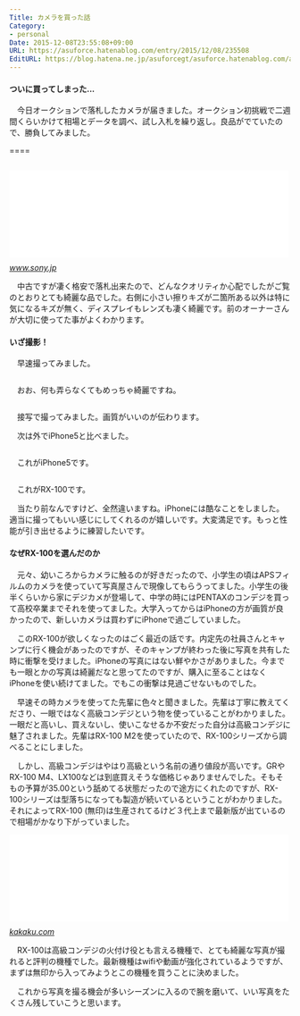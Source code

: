 ```yaml
---
Title: カメラを買った話
Category:
- personal
Date: 2015-12-08T23:55:08+09:00
URL: https://asuforce.hatenablog.com/entry/2015/12/08/235508
EditURL: https://blog.hatena.ne.jp/asuforcegt/asuforce.hatenablog.com/atom/entry/6653586347147906809
---
```


<h4>ついに買ってしまった...</h4>
<p>　今日オークションで落札したカメラが届きました。オークション初挑戦で二週間くらいかけて相場とデータを調べ、試し入札を繰り返し。良品がでていたので、勝負してみました。</p>
<p>====</p>
<p><img class="magnifiable" src="https://lh3.googleusercontent.com/-HpOXf84GRY0/VmblIPySTGI/AAAAAAAAN7Q/keTtjIxrcps/s1024/IMG_5513.JPG" alt="" /></p>
<p><iframe class="embed-card embed-webcard" style="display: block; width: 100%; height: 155px; max-width: 500px; margin: 10px 0px;" title="DSC-RX100 | デジタルスチルカメラ Cyber-shot サイバーショット | ソニー" src="//hatenablog-parts.com/embed?url=http%3A%2F%2Fwww.sony.jp%2Fcyber-shot%2Fproducts%2FDSC-RX100%2F" frameborder="0" scrolling="no"></iframe><cite class="hatena-citation"><a href="http://www.sony.jp/cyber-shot/products/DSC-RX100/">www.sony.jp</a></cite></p>
<p>　中古ですが凄く格安で落札出来たので、どんなクオリティか心配でしたがご覧のとおりとても綺麗な品でした。右側に小さい擦りキズが二箇所ある以外は特に気になるキズが無く、ディスプレイもレンズも凄く綺麗です。前のオーナーさんが大切に使ってた事がよくわかります。</p>
<h4>いざ撮影！</h4>
<p>　早速撮ってみました。</p>
<p><img class="magnifiable" src="https://lh3.googleusercontent.com/-4nL9xCPtqFs/VmbnhiisDaI/AAAAAAAAN88/RJ6ytDIPROk/s1024/DSC00003.JPG" alt="" /></p>
<p>　おお、何も弄らなくてもめっちゃ綺麗ですね。</p>
<p><img class="magnifiable" src="https://lh3.googleusercontent.com/-6C6aO9NHvT4/VmbnpLNf3WI/AAAAAAAAN9E/XtN9cfnIu2A/s1024/DSC00007.JPG" alt="" /></p>
<p>　接写で撮ってみました。画質がいいのが伝わります。</p>
<p>　次は外でiPhone5と比べました。</p>
<p><img class="magnifiable" src="https://lh3.googleusercontent.com/-GKA_a2jJgHM/VmbobMxDdrI/AAAAAAAAN9k/clF2xouJHGQ/s1024/IMG_5511.JPG" alt="" /></p>
<p>　これがiPhone5です。</p>
<p><img class="magnifiable" src="https://lh3.googleusercontent.com/-h9T5fn-Wu2w/Vmbnr1n_QwI/AAAAAAAAN9Q/TKZ0GgK7MKc/s1024/DSC00009.JPG" alt="" /></p>
<p>　これがRX-100です。</p>
<p>　当たり前なんですけど、全然違いますね。iPhoneには酷なことをしました。適当に撮ってもいい感じにしてくれるのが嬉しいです。大変満足です。もっと性能が引き出せるように練習したいです。</p>
<h4>なぜRX-100を選んだのか</h4>
<p>　元々、幼いころからカメラに触るのが好きだったので、小学生の頃はAPSフィルムのカメラを使っていて写真屋さんで現像してもらうってました。小学生の後半くらいから家にデジカメが登場して、中学の時にはPENTAXのコンデジを買って高校卒業までそれを使ってました。大学入ってからはiPhoneの方が画質が良かったので、新しいカメラは買わずにiPhoneで過ごしていました。</p>
<p>　このRX-100が欲しくなったのはごく最近の話です。内定先の社員さんとキャンプに行く機会があったのですが、そのキャンプが終わった後に写真を共有した時に衝撃を受けました。iPhoneの写真にはない鮮やかさがありました。今までも一眼とかの写真は綺麗だなと思ってたのですが、購入に至ることはなくiPhoneを使い続けてました。でもこの衝撃は見過ごせないものでした。</p>
<p>　早速その時カメラを使ってた先輩に色々と聞きました。先輩は丁寧に教えてくださり、一眼ではなく高級コンデジという物を使っていることがわかりました。一眼だと高いし、買えないし、使いこなせるか不安だった自分は高級コンデジに魅了されました。先輩はRX-100 M2を使っていたので、RX-100シリーズから調べることにしました。</p>
<p>　しかし、高級コンデジはやはり高級という名前の通り値段が高いです。GRやRX-100 M4、LX100などは到底買えそうな価格じゃありませんでした。そもそもの予算が35.00という舐めてる状態だったので途方にくれたのですが、RX-100シリーズは型落ちになっても製造が続いているということがわかりました。それによってRX-100 (無印)は生産されてるけど３代上まで最新版が出ているので相場がかなり下がっていました。</p>
<p><iframe class="embed-card embed-webcard" style="display: block; width: 100%; height: 155px; max-width: 500px; margin: 10px 0px;" title="SONY サイバーショット DSC-RX100 価格比較" src="//hatenablog-parts.com/embed?url=http%3A%2F%2Fkakaku.com%2Fitem%2FK0000386303%2F" frameborder="0" scrolling="no"></iframe><cite class="hatena-citation"><a href="http://kakaku.com/item/K0000386303/">kakaku.com</a></cite></p>
<p>　RX-100は高級コンデジの火付け役とも言える機種で、とても綺麗な写真が撮れると評判の機種でした。最新機種はwifiや動画が強化されているようですが、まずは無印から入ってみようとこの機種を買うことに決めました。</p>
<p>　これから写真を撮る機会が多いシーズンに入るので腕を磨いて、いい写真をたくさん残していこうと思います。</p>
